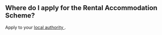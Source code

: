 ##  Where do I apply for the Rental Accommodation Scheme?

Apply to your [ local authority
](https://www.gov.ie/en/publication/942f74-local-authorities/) .
